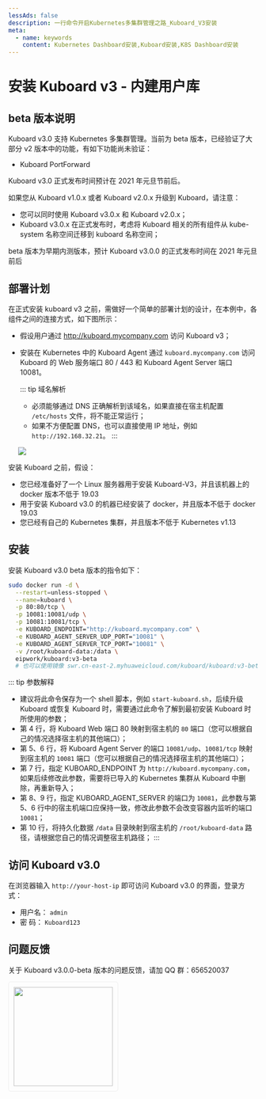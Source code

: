 ```yaml
---
lessAds: false
description: 一行命令开启Kubernetes多集群管理之路_Kuboard_V3安装
meta:
  - name: keywords
    content: Kubernetes Dashboard安装,Kuboard安装,K8S Dashboard安装
---
```


# 安装 Kuboard v3 - 内建用户库

<AdSenseTitle/>

## beta 版本说明

Kuboard v3.0 支持 Kubernetes 多集群管理。当前为 beta 版本，已经验证了大部分 v2 版本中的功能，有如下功能尚未验证：
* Kuboard PortForward

Kuboard v3.0 正式发布时间预计在 2021 年元旦节前后。

如果您从 Kuboard v1.0.x 或者 Kuboard v2.0.x 升级到 Kuboard，请注意：
* 您可以同时使用 Kuboard v3.0.x 和 Kuboard v2.0.x；
* Kuboard v3.0.x 在正式发布时，考虑将 Kuboard 相关的所有组件从 kube-system 名称空间迁移到 kuboard 名称空间；

beta 版本为早期内测版本，预计 Kuboard v3.0.0 的正式发布时间在 2021 年元旦前后

## 部署计划

在正式安装 kuboard v3 之前，需做好一个简单的部署计划的设计，在本例中，各组件之间的连接方式，如下图所示：

* 假设用户通过 http://kuboard.mycompany.com 访问 Kuboard v3；

* 安装在 Kubernetes 中的 Kuboard Agent 通过 `kuboard.mycompany.com` 访问 Kuboard 的 Web 服务端口 80 / 443 和 Kuboard Agent Server 端口 10081。

  ::: tip 域名解析
  * 必须能够通过 DNS 正确解析到该域名，如果直接在宿主机配置 `/etc/hosts` 文件，将不能正常运行；
  * 如果不方便配置 DNS，也可以直接使用 IP 地址，例如 `http://192.168.32.21`。
  :::

<p>
<img src="./install-built-in.assets/image-20201117194202143.png" style="max-width: 600px; margin-left: 20px;"/>
</p>

安装 Kuboard 之前，假设：

* 您已经准备好了一个 Linux 服务器用于安装 Kuboard-V3，并且该机器上的 docker 版本不低于 19.03
* 用于安装 Kuboard v3.0 的机器已经安装了 docker，并且版本不低于 docker 19.03
* 您已经有自己的 Kubernetes 集群，并且版本不低于 Kubernetes v1.13

## 安装

安装 Kuboard v3.0 beta 版本的指令如下：

``` sh {10}
sudo docker run -d \
  --restart=unless-stopped \
  --name=kuboard \
  -p 80:80/tcp \
  -p 10081:10081/udp \
  -p 10081:10081/tcp \
  -e KUBOARD_ENDPOINT="http://kuboard.mycompany.com" \
  -e KUBOARD_AGENT_SERVER_UDP_PORT="10081" \
  -e KUBOARD_AGENT_SERVER_TCP_PORT="10081" \
  -v /root/kuboard-data:/data \
  eipwork/kuboard:v3-beta
  # 也可以使用镜像 swr.cn-east-2.myhuaweicloud.com/kuboard/kuboard:v3-beta ，可以更快地完成镜像下载。
```

::: tip 参数解释
* 建议将此命令保存为一个 shell 脚本，例如 `start-kuboard.sh`，后续升级 Kuboard 或恢复 Kuboard 时，需要通过此命令了解到最初安装 Kuboard 时所使用的参数；
* 第 4 行，将 Kuboard Web 端口 80 映射到宿主机的 `80` 端口（您可以根据自己的情况选择宿主机的其他端口）；
* 第 5、6 行，将 Kuboard Agent Server 的端口 `10081/udp`、`10081/tcp` 映射到宿主机的 `10081` 端口（您可以根据自己的情况选择宿主机的其他端口）；
* 第 7 行，指定 KUBOARD_ENDPOINT 为 `http://kuboard.mycompany.com`，如果后续修改此参数，需要将已导入的 Kubernetes 集群从 Kuboard 中删除，再重新导入；
* 第 8、9 行，指定 KUBOARD_AGENT_SERVER 的端口为 `10081`，此参数与第 5、6 行中的宿主机端口应保持一致，修改此参数不会改变容器内监听的端口 `10081`；
* 第 10 行，将持久化数据 `/data` 目录映射到宿主机的 `/root/kuboard-data` 路径，请根据您自己的情况调整宿主机路径；
:::

## 访问 Kuboard v3.0

在浏览器输入 `http://your-host-ip` 即可访问 Kuboard v3.0 的界面，登录方式：
* 用户名： `admin`
* 密 码： `Kuboard123`


## 问题反馈

关于 Kuboard v3.0.0-beta 版本的问题反馈，请加 QQ 群：656520037

<img style="padding: 10px; width: 200px; border: 1px solid #eee; border-radius: 5px;" src="https://kuboard.cn/images/kuboard_qq.png"/>
